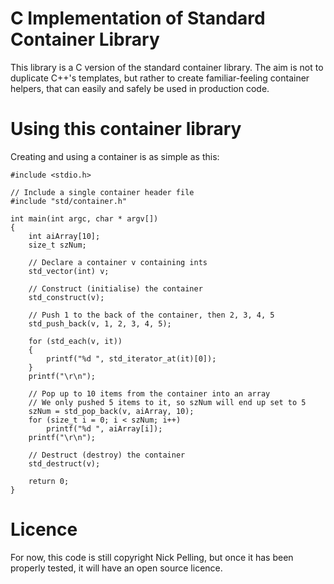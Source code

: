 # C Implementation of Standard Container Library

This library is a C version of the standard container library. The aim is not to duplicate C++'s templates, but rather to create familiar-feeling container helpers, that can easily and safely be used in production code.

# Using this container library

Creating and using a container is as simple as this:

    #include <stdio.h>
	
    // Include a single container header file
    #include "std/container.h"

    int main(int argc, char * argv[])
    {
        int aiArray[10];
        size_t szNum;

        // Declare a container v containing ints
        std_vector(int) v;					

        // Construct (initialise) the container
        std_construct(v);

        // Push 1 to the back of the container, then 2, 3, 4, 5
        std_push_back(v, 1, 2, 3, 4, 5);

        for (std_each(v, it))
        {
            printf("%d ", std_iterator_at(it)[0]);
        }
        printf("\r\n");

        // Pop up to 10 items from the container into an array
        // We only pushed 5 items to it, so szNum will end up set to 5
        szNum = std_pop_back(v, aiArray, 10);
        for (size_t i = 0; i < szNum; i++)
            printf("%d ", aiArray[i]);
        printf("\r\n");

        // Destruct (destroy) the container
        std_destruct(v);
	
        return 0;
    }

# Licence

For now, this code is still copyright Nick Pelling, but once it has been properly tested, it will have an open source licence.
